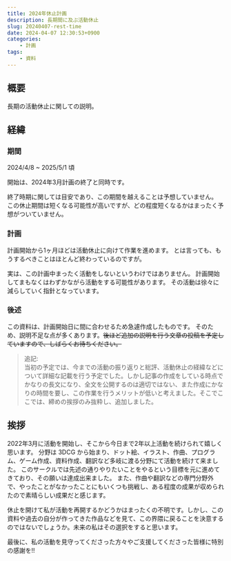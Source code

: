 ```yaml
---
title: 2024年休止計画
description: 長期間に及ぶ活動休止
slug: 20240407-rest-time
date: 2024-04-07 12:30:53+0900
categories:
    - 計画
tags:
    - 資料
---
```


## 概要
長期の活動休止に関しての説明。

## 経緯
### 期間
2024/4/8 ~ 2025/5/1 頃

開始は、2024年3月計画の終了と同時です。

終了時期に関しては目安であり、この期間を越えることは予想していません。
この休止期間は短くなる可能性が高いですが、どの程度短くなるかはまったく予想がついていません。

### 計画
計画開始から1ヶ月ほどは活動休止に向けて作業を進めます。
とは言っても、もうするべきことはほとんど終わっているのですが。

実は、この計画中まったく活動をしないというわけではありません。
計画開始してまもなくはわずかながら活動をする可能性があります。
その活動は徐々に減らしていく指針となっています。

### 後述
この資料は、計画開始日に間に合わせるため急遽作成したものです。
そのため、説明不足な点が多くあります。~~後ほど追加の説明を行う文章の投稿を予定していますので、しばらくお待ちください。~~

> 追記: <br />
> 当初の予定では、今までの活動の振り返りと総評、活動休止の経緯などについて詳細な記載を行う予定でした。しかし記事の作成をしている時点でかなりの長文になり、全文を公開するのは適切ではない、また作成にかなりの時間を要し、この作業を行うメリットが低いと考えました。そこでここでは、締めの挨拶のみ抜粋し、追加しました。

## 挨拶
2022年3月に活動を開始し、そこから今日まで2年以上活動を続けられて嬉しく思います。
分野は 3DCG から始まり、ドット絵、イラスト、作曲、プログラム、ゲーム作成、資料作成、翻訳など多岐に渡る分野にて活動を続けて来ました。
このサークルでは先述の通りやりたいことをやるという目標を元に進めてきており、その願いは達成出来ました。
また、作曲や翻訳などの専門分野外で、やったことがなかったことにもいくつも挑戦し、ある程度の成果が収められたので素晴らしい成果だと感じます。

休止を開けて私が活動を再開するかどうかはまったくの不明です。しかし、この資料や過去の自分が作ってきた作品などを見て、この界隈に戻ることを決意するのではないでしょうか。未来の私はその選択をすると思います。

最後に、私の活動を見守ってくださった方々やご支援してくださった皆様に特別の感謝を!!
